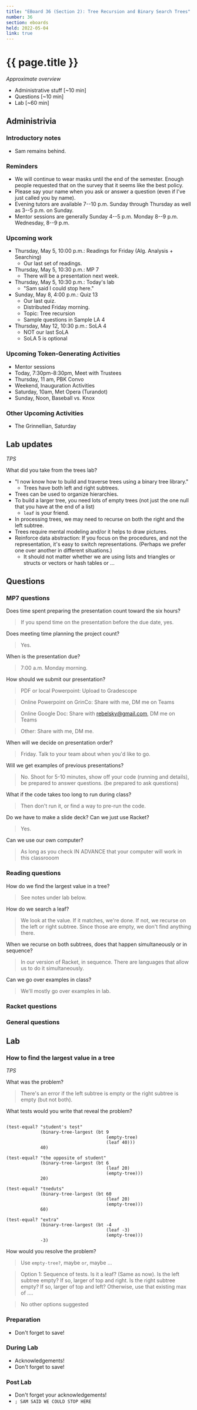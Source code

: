 ```yaml
---
title: "EBoard 36 (Section 2): Tree Recursion and Binary Search Trees"
number: 36
section: eboards
held: 2022-05-04
link: true
---
```

# {{ page.title }}

_Approximate overview_

* Administrative stuff [~10 min]
* Questions [~10 min]
* Lab [~60 min]

Administrivia
-------------

### Introductory notes

* Sam remains behind.

### Reminders

* We will continue to wear masks until the end of the semester.  Enough
  people requested that on the survey that it seems like the best policy.
* Please say your name when you ask or answer a question (even if I've
  just called you by name).
* Evening tutors are available 7--10 p.m. Sunday through Thursday as
  well as 3--5 p.m. on Sunday.
* Mentor sessions are generally Sunday 4--5 p.m.  Monday 8--9 p.m.  
  Wednesday, 8--9 p.m.

### Upcoming work

* Thursday, May 5, 10:00 p.m.: Readings for Friday (Alg. Analysis + Searching)
    * Our last set of readings.
* Thursday, May 5, 10:30 p.m.: MP 7
    * There will be a presentation next week.
* Thursday, May 5, 10:30 p.m.: Today's lab
    * "Sam said I could stop here."
* Sunday, May 8, 4:00 p.m.: Quiz 13
    * Our last quiz.
    * Distributed Friday morning.
    * Topic: Tree recursion
    * Sample questions in Sample LA 4
* Thursday, May 12, 10:30 p.m.: SoLA 4
    * NOT our last SoLA
    * SoLA 5 is optional

### Upcoming Token-Generating Activities

* Mentor sessions
* Today, 7:30pm-8:30pm, Meet with Trustees
* Thursday, 11 am, PBK Convo
* Weekend, Inauguration Activities
* Saturday, 10am, Met Opera (Turandot)
* Sunday, Noon, Baseball vs. Knox

### Other Upcoming Activities

* The Grinnellian, Saturday

Lab updates
-----------

_TPS_

What did you take from the trees lab?

* "I now know how to build and traverse trees using a binary tree library."
    * Trees have both left and right subtrees.
* Trees can be used to organize hierarchies.
* To build a larger tree, you need lots of empty trees (not just the
  one null that you have at the end of a list)
    * `leaf` is your friend.
* In processing trees, we may need to recurse on both the right and the
  left subtree.
* Trees require mental modeling and/or it helps to draw pictures.
* Reinforce data abstraction: If you focus on the procedures, and not
  the representation, it's easy to switch representations.  (Perhaps
  we prefer one over another in different situations.)
    * It should not matter whether we are using lists and triangles
      or structs or vectors or hash tables or ...

Questions
---------

### MP7 questions

Does time spent preparing the presentation count toward the six hours?

> If you spend time on the presentation before the due date, yes.

Does meeting time planning the project count?

> Yes.

When is the presentation due?

> 7:00 a.m. Monday morning.

How should we submit our presentation?

> PDF or local Powerpoint: Upload to Gradescope

> Online Powerpoint on GrinCo: Share with me, DM me on Teams

> Online Google Doc: Share with rebelsky@gmail.com, DM me on Teams

> Other: Share with me, DM me.

When will we decide on presentation order?

> Friday.  Talk to your team about when you'd like to go.

Will we get examples of previous presentations?

> No.  Shoot for 5-10 minutes, show off your code (running and details),
  be prepared to answer questions.  (be prepared to ask questions)

What if the code takes too long to run during class?

> Then don't run it, or find a way to pre-run the code.

Do we have to make a slide deck?  Can we just use Racket?

> Yes.

Can we use our own computer?

> As long as you check IN ADVANCE that your computer will work in this
  classrooom

### Reading questions

How do we find the largest value in a tree?

> See notes under lab below.

How do we search a leaf?

> We look at the value.  If it matches, we're done.  If not, we recurse
  on the left or right subtree.  Since those are empty, we don't find
  anything there.

When we recurse on both subtrees, does that happen simultaneously
or in sequence?

> In our version of Racket, in sequence.  There are languages that allow
  us to do it simultaneously.

Can we go over examples in class?

> We'll mostly go over examples in lab.

### Racket questions

### General questions

Lab
---

### How to find the largest value in a tree

_TPS_

What was the problem?

> There's an error if the left subtree is empty or the right subtree
  is empty (but not both).

What tests would you write that reveal the problem?

```

(test-equal? "student's test"
             (binary-tree-largest (bt 9
                                      (empty-tree)
                                      (leaf 40)))
             40)

(test-equal? "the opposite of student"
             (binary-tree-largest (bt 6
                                      (leaf 20)
                                      (empty-tree)))
             20)

(test-equal? "tneduts"
             (binary-tree-largest (bt 60
                                      (leaf 20)
                                      (empty-tree)))
             60)

(test-equal? "extra"
             (binary-tree-largest (bt -4
                                      (leaf -3)
                                      (empty-tree)))
             -3)
```

How would you resolve the problem?

> Use `empty-tree?`, maybe `or`, maybe ...

> Option 1: Sequence of tests.  Is it a leaf? (Same as now).  Is the
  left subtree empty?  If so, larger of top and right.  Is the right
  subtree empty?  If so, larger of top and left?  Otherwise, use that
  existing max of ....

> No other options suggested

### Preparation

* Don't forget to save!

### During Lab

* Acknowledgements!
* Don't forget to save!

### Post Lab

* Don't forget your acknowledgements!
* `; SAM SAID WE COULD STOP HERE`

